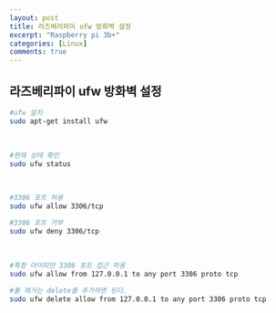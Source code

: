 ```yaml
---
layout: post
title: 라즈베리파이 ufw 방화벽 설정
excerpt: "Raspberry pi 3b+"
categories: [Linux]
comments: true
---
```


## 라즈베리파이 ufw 방화벽 설정

```bash
#ufw 설치
sudo apt-get install ufw
```

<br/> 

```bash
#현재 상태 확인
sudo ufw status
```

<br/> 

```bash
#3306 포트 허용
sudo ufw allow 3306/tcp

#3306 포트 거부
sudo ufw deny 3306/tcp
```

<br/> 

```bash
#특정 아이피만 3306 포트 접근 허용
sudo ufw allow from 127.0.0.1 to any port 3306 proto tcp

#룰 제거는 delete를 추가하면 된다.
sudo ufw delete allow from 127.0.0.1 to any port 3306 proto tcp
```